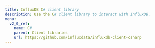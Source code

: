```yaml
---
title: InfluxDB C# client library
description: Use the C# client library to interact with InfluxDB.
menu:
  v2_0_ref:
    name: C#
    parent: Client libraries
    url: https://github.com/influxdata/influxdb-client-csharp
---
```

